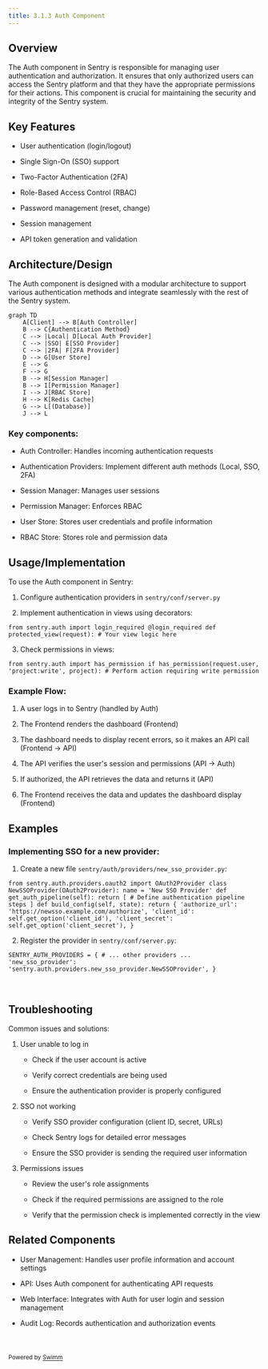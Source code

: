 ```yaml
---
title: 3.1.3 Auth Component
---
```

## Overview

The Auth component in Sentry is responsible for managing user authentication and authorization. It ensures that only authorized users can access the Sentry platform and that they have the appropriate permissions for their actions. This component is crucial for maintaining the security and integrity of the Sentry system.

## Key Features

- User authentication (login/logout)

- Single Sign-On (SSO) support

- Two-Factor Authentication (2FA)

- Role-Based Access Control (RBAC)

- Password management (reset, change)

- Session management

- API token generation and validation

## Architecture/Design

The Auth component is designed with a modular architecture to support various authentication methods and integrate seamlessly with the rest of the Sentry system.

```mermaid
graph TD
    A[Client] --> B[Auth Controller]
    B --> C{Authentication Method}
    C --> |Local| D[Local Auth Provider]
    C --> |SSO| E[SSO Provider]
    C --> |2FA| F[2FA Provider]
    D --> G[User Store]
    E --> G
    F --> G
    B --> H[Session Manager]
    B --> I[Permission Manager]
    I --> J[RBAC Store]
    H --> K[Redis Cache]
    G --> L[(Database)]
    J --> L
```

### Key components:

- Auth Controller: Handles incoming authentication requests

- Authentication Providers: Implement different auth methods (Local, SSO, 2FA)

- Session Manager: Manages user sessions

- Permission Manager: Enforces RBAC

- User Store: Stores user credentials and profile information

- RBAC Store: Stores role and permission data

## Usage/Implementation

To use the Auth component in Sentry:

1. Configure authentication providers in `sentry/conf/server.py`

2. Implement authentication in views using decorators:

```
from sentry.auth import login_required @login_required def protected_view(request): # Your view logic here
```

3. Check permissions in views:

```
from sentry.auth import has_permission if has_permission(request.user, 'project:write', project): # Perform action requiring write permission
```

### Example Flow:

1. A user logs in to Sentry (handled by Auth)

2. The Frontend renders the dashboard (Frontend)

3. The dashboard needs to display recent errors, so it makes an API call (Frontend -> API)

4. The API verifies the user's session and permissions (API -> Auth)

5. If authorized, the API retrieves the data and returns it (API)

6. The Frontend receives the data and updates the dashboard display (Frontend)

## Examples

### Implementing SSO for a new provider:

1. Create a new file `sentry/auth/providers/new_sso_provider.py`:

```
from sentry.auth.providers.oauth2 import OAuth2Provider class NewSSOProvider(OAuth2Provider): name = 'New SSO Provider' def get_auth_pipeline(self): return [ # Define authentication pipeline steps ] def build_config(self, state): return { 'authorize_url': 'https://newsso.example.com/authorize', 'client_id': self.get_option('client_id'), 'client_secret': self.get_option('client_secret'), }
```

2. Register the provider in `sentry/conf/server.py`:

```
SENTRY_AUTH_PROVIDERS = { # ... other providers ... 'new_sso_provider': 'sentry.auth.providers.new_sso_provider.NewSSOProvider', }
```

&nbsp;

## Troubleshooting

Common issues and solutions:

1. User unable to log in

   - Check if the user account is active

   - Verify correct credentials are being used

   - Ensure the authentication provider is properly configured

2. SSO not working

   - Verify SSO provider configuration (client ID, secret, URLs)

   - Check Sentry logs for detailed error messages

   - Ensure the SSO provider is sending the required user information

3. Permissions issues

   - Review the user's role assignments

   - Check if the required permissions are assigned to the role

   - Verify that the permission check is implemented correctly in the view

## Related Components

- User Management: Handles user profile information and account settings

- API: Uses Auth component for authenticating API requests

- Web Interface: Integrates with Auth for user login and session management

- Audit Log: Records authentication and authorization events

###

&nbsp;

<SwmMeta version="3.0.0" repo-id="Z2l0aHViJTNBJTNBc2VudHJ5LWNsYXVkZSUzQSUzQXNodWp1dXU=" repo-name="sentry-claude"><sup>Powered by [Swimm](https://app.swimm.io/)</sup></SwmMeta>
